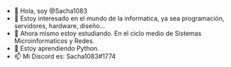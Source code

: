 - 👋 Hola, soy @Sacha1083
- 👀 Estoy interesado en el mundo de la informatica, ya sea programación, servidores, hardware, diseño...
- 📖 Ahora mismo estoy estudiando. En el ciclo medio de Sistemas Microinformaticos y Redes.
- 🌱 Estoy aprendiendo Python.
- 📫 Mi Discord es: Sacha1083#1774

<!---
En este repositorio subire lo que se me ocurra.
--->

